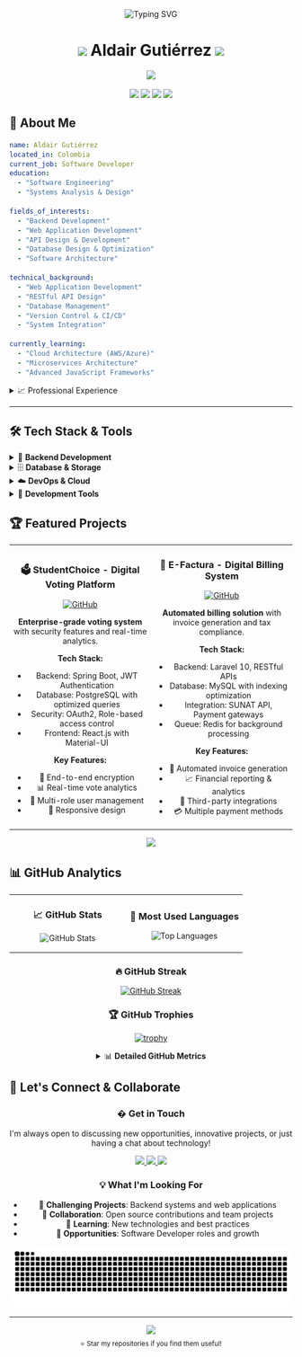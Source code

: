 <div align="center">
  <img src="https://readme-typing-svg.herokuapp.com?font=Fira+Code&size=32&duration=2800&pause=2000&color=A855F7&center=true&vCenter=true&width=940&lines=Software+Developer;Full-Stack+Engineer;Backend+Specialist;Web+Applications+Developer" alt="Typing SVG" />
</div>

<h1 align="center">
  <img src="https://media.giphy.com/media/hvRJCLFzcasrR4ia7z/giphy.gif" width="28">
  Aldair Gutiérrez
  <img src="https://media.giphy.com/media/hvRJCLFzcasrR4ia7z/giphy.gif" width="28">
</h1>

<p align="center">
  <a href="https://github.com/DenverCoder1/readme-typing-svg">
    <img src="https://readme-typing-svg.herokuapp.com?font=Time+New+Roman&color=cyan&size=25&center=true&vCenter=true&width=600&height=100&lines=Crafting+scalable+software+solutions;Building+robust+enterprise+applications;Passionate+about+clean+architecture;Always+learning+new+technologies">
  </a>
</p>

<p align="center">
  <img src="https://komarev.com/ghpvc/?username=2A2G&color=blueviolet&style=flat-square&label=Profile+Views" />
  <img src="https://img.shields.io/github/followers/2A2G?style=flat-square&color=blueviolet&label=Followers" />
  <img src="https://img.shields.io/badge/Focus-Backend+Development-blueviolet?style=flat-square" />
  <img src="https://img.shields.io/badge/Lives-Colombia-success?style=flat-square" />
</p>

## 🚀 About Me

```yaml
name: Aldair Gutiérrez
located_in: Colombia
current_job: Software Developer
education:
  - "Software Engineering"
  - "Systems Analysis & Design"

fields_of_interests:
  - "Backend Development"
  - "Web Application Development"
  - "API Design & Development"
  - "Database Design & Optimization"
  - "Software Architecture"

technical_background:
  - "Web Application Development"
  - "RESTful API Design"
  - "Database Management"
  - "Version Control & CI/CD"
  - "System Integration"

currently_learning:
  - "Cloud Architecture (AWS/Azure)"
  - "Microservices Architecture"
  - "Advanced JavaScript Frameworks"
```

<details>
<summary>📈 Professional Experience</summary>
<br/>

- 🏢 **Backend Developer** - Building scalable web applications
- 🔧 **Full-Stack Engineer** - End-to-end application development
- 🎯 **Software Developer** - Creating efficient and maintainable solutions
- 📊 **Web Developer** - Designing user-friendly web applications

</details>

---

## 🛠️ Tech Stack & Tools

<details>
<summary>🔧 <strong>Backend Development</strong></summary>
<br/>

![Java](https://img.shields.io/badge/Java-ED8B00?style=for-the-badge&logo=java&logoColor=white)
![Spring Boot](https://img.shields.io/badge/Spring_Boot-6DB33F?style=for-the-badge&logo=spring&logoColor=white)
![PHP](https://img.shields.io/badge/PHP-777BB4?style=for-the-badge&logo=php&logoColor=white)
![Laravel](https://img.shields.io/badge/Laravel-FF2D20?style=for-the-badge&logo=laravel&logoColor=white)
![Node.js](https://img.shields.io/badge/Node.js-43853D?style=for-the-badge&logo=node.js&logoColor=white)
![Express.js](https://img.shields.io/badge/Express.js-404D59?style=for-the-badge)

</details>

<details>
<summary>🗄️ <strong>Database & Storage</strong></summary>
<br/>

![MySQL](https://img.shields.io/badge/MySQL-00000F?style=for-the-badge&logo=mysql&logoColor=white)
![PostgreSQL](https://img.shields.io/badge/PostgreSQL-316192?style=for-the-badge&logo=postgresql&logoColor=white)
![MongoDB](https://img.shields.io/badge/MongoDB-4EA94B?style=for-the-badge&logo=mongodb&logoColor=white)

</details>

<details>
<summary>☁️ <strong>DevOps & Cloud</strong></summary>
<br/>

![Docker](https://img.shields.io/badge/Docker-2496ED?style=for-the-badge&logo=docker&logoColor=white)
![AWS](https://img.shields.io/badge/AWS-232F3E?style=for-the-badge&logo=amazon-aws&logoColor=white)
![Linux](https://img.shields.io/badge/Linux-FCC624?style=for-the-badge&logo=linux&logoColor=black)
![Git](https://img.shields.io/badge/Git-F05032?style=for-the-badge&logo=git&logoColor=white)
![GitHub Actions](https://img.shields.io/badge/GitHub_Actions-2088FF?style=for-the-badge&logo=github-actions&logoColor=white)

</details>

<details>
<summary>🔧 <strong>Development Tools</strong></summary>
<br/>

![IntelliJ IDEA](https://img.shields.io/badge/IntelliJ_IDEA-000000?style=for-the-badge&logo=intellij-idea&logoColor=white)
![VS Code](https://img.shields.io/badge/VS_Code-007ACC?style=for-the-badge&logo=visual-studio-code&logoColor=white)
![Postman](https://img.shields.io/badge/Postman-FF6C37?style=for-the-badge&logo=postman&logoColor=white)
![Swagger](https://img.shields.io/badge/Swagger-85EA2D?style=for-the-badge&logo=swagger&logoColor=black)

</details>

## 🏆 Featured Projects

<div align="center">
<table>
<tr>
<td align="center" width="50%">

### 🗳️ StudentChoice - Digital Voting Platform

[![GitHub](https://img.shields.io/badge/GitHub-181717?style=for-the-badge&logo=github&logoColor=white)](https://github.com/2A2G/StudentChoice)

**Enterprise-grade voting system** with security features and real-time analytics.

**Tech Stack:**

- Backend: Spring Boot, JWT Authentication
- Database: PostgreSQL with optimized queries
- Security: OAuth2, Role-based access control
- Frontend: React.js with Material-UI

**Key Features:**

- 🔐 End-to-end encryption
- 📊 Real-time vote analytics
- 🎯 Multi-role user management
- 📱 Responsive design

</td>
<td align="center" width="50%">

### 📜 E-Factura - Digital Billing System

[![GitHub](https://img.shields.io/badge/GitHub-181717?style=for-the-badge&logo=github&logoColor=white)](https://github.com/2A2G/E-Factura)

**Automated billing solution** with invoice generation and tax compliance.

**Tech Stack:**

- Backend: Laravel 10, RESTful APIs
- Database: MySQL with indexing optimization
- Integration: SUNAT API, Payment gateways
- Queue: Redis for background processing

**Key Features:**

- 💼 Automated invoice generation
- 📈 Financial reporting & analytics
- 🔄 Third-party integrations
- 💳 Multiple payment methods

</td>
</tr>
</table>
</div>

<div align="center">
  <a href="https://github.com/2A2G?tab=repositories">
    <img src="https://img.shields.io/badge/View_All_Projects-2ea44f?style=for-the-badge&logo=github&logoColor=white" />
  </a>
</div>

## 📊 GitHub Analytics

<div align="center">
<table>
<tr>
<td align="center" width="50%">

### 📈 GitHub Stats

![GitHub Stats](https://github-readme-stats.vercel.app/api?username=2A2G&show_icons=true&theme=tokyonight&hide_border=true&count_private=true)

</td>
<td align="center" width="50%">

### 🎯 Most Used Languages

![Top Languages](https://github-readme-stats.vercel.app/api/top-langs/?username=2A2G&layout=compact&theme=tokyonight&hide_border=true&langs_count=8)

</td>
</tr>
</table>
</div>

<div align="center">
  
### 🔥 GitHub Streak
[![GitHub Streak](https://github-readme-streak-stats.herokuapp.com/?user=2A2G&theme=tokyonight&hide_border=true)](https://git.io/streak-stats)

### 🏆 GitHub Trophies

[![trophy](https://github-profile-trophy.vercel.app/?username=2A2G&theme=tokyonight&no-frame=true&no-bg=true&margin-w=4)](https://github.com/ryo-ma/github-profile-trophy)

</div>

<div align="center">
<details>
<summary>📊 <strong>Detailed GitHub Metrics</strong></summary>
<br/>

![GitHub metrics](https://metrics.lecoq.io/2A2G?template=classic&config.timezone=America%2FBogota)

</details>
</div>

## 🤝 Let's Connect & Collaborate

<div align="center">
  
### � Get in Touch
I'm always open to discussing new opportunities, innovative projects, or just having a chat about technology!

<p align="center">
  <a href="https://www.linkedin.com/in/aldair-gutierrez-guerrero" target="_blank">
    <img src="https://img.shields.io/badge/LinkedIn-0077B5?style=for-the-badge&logo=linkedin&logoColor=white&labelColor=0077B5" />
  </a>
  <a href="mailto:aldairgguer@gmail.com">
    <img src="https://img.shields.io/badge/Email-D14836?style=for-the-badge&logo=gmail&logoColor=white&labelColor=D14836" />
  </a>
  <a href="https://github.com/2A2G" target="_blank">
    <img src="https://img.shields.io/badge/GitHub-181717?style=for-the-badge&logo=github&logoColor=white&labelColor=181717" />
  </a>
</p>

### 💡 What I'm Looking For

- 🚀 **Challenging Projects**: Backend systems and web applications
- 🤝 **Collaboration**: Open source contributions and team projects
- 🌱 **Learning**: New technologies and best practices
- 💼 **Opportunities**: Software Developer roles and growth

<img src="https://raw.githubusercontent.com/2A2G/2A2G/output/github-contribution-grid-snake.svg" />

</div>

---

<div align="center">
  <img src="https://readme-typing-svg.herokuapp.com?font=Fira+Code&size=18&duration=3000&pause=1000&color=A855F7&center=true&vCenter=true&width=600&lines=Thanks+for+visiting+my+profile!;Let's+build+something+amazing+together!;Feel+free+to+explore+my+repositories!" />
</div>

<div align="center">
  <sub>⭐ Star my repositories if you find them useful!</sub>
</div>
